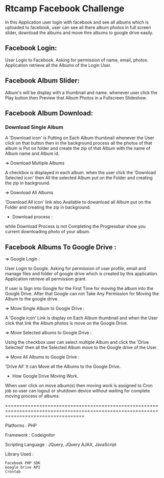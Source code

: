 # Rtcamp Facebook Challenge

In this Application user login with facebook and see all albums which is uploaded to facebook, user can see all there album photos in full screen slider, download the albums and move thre albums to google drive easily.

## Facebook Login:

User Login to Facebook. Asking for permission of name, email, photos. Application retrieve all the Albums of the Login User.

## Facebook Album Slider:

Album's will be display with a thumbnail and name. whenever user click the Play button then Preview that Album Photos in a Fullscreen Slideshow.

## Facebook Album Download:

### Download Single Album

A 'Download icon' is Putting on Each Album thumbnail whenever the User click  on that button then in the background process all the photos of that album is Put on folder and create the zip of that Album with the name of Album name and Album id.

=> Download Multiple Albums

A checkbox is displayed in each album. when the user click the 'Download Selected icon' then All the selected Album put on the Folder and creating the zip in background.

=> Download All Albums

'Download All icon' link also Available to dowanload all Album put on the Folder and creating the zip in background.

* Download process : 

while Download Process is not Completing the Progressbar show you current downloading photo of your album.

## Facebook Albums To Google Drive :

=> Google Login : 

User Login to Google. Asking for permission of user profile, email and manage files and folder of google drive which is created by this application. Application retrieve all permission grant.

If user is Sign into Google for the First Time for moving the album into the Google Drive. After that Google can not Take Any Permission for Moving the Album to the google drive.

=> Move Single Album to Google Drive :

A 'Google icon' Link is display on Each Album thumbnail and when the User click that link the Album photos is move on the Google Drive.

=> Move Selected albums to Google Drive :

Using the checkbox user can select multiple Album and click the 'Drive Selected' then all the Selected Album move to the Google drive of the User.

=> Move All Albums to Google Drive :

'Drive All' It can Move all the Albums to the Google Drive.

* How Google Drive Moving Work.

When user click on move album(s) then moving work is assigned to Cron job so user can logout or shutdown device without waiting for complete moving process of albums.

========================================================================================================================================

Platforms : PHP

Framework : Codeignitor

Scripting Language : JQuery, JQuery AJAX, JavaScript

Library Used :

    Facebook PHP SDK 
    Google Drive API
    Crontab
